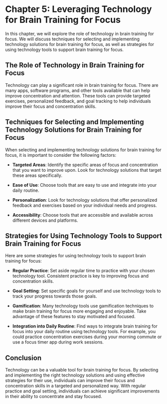 Chapter 5: Leveraging Technology for Brain Training for Focus
=============================================================

In this chapter, we will explore the role of technology in brain training for focus. We will discuss techniques for selecting and implementing technology solutions for brain training for focus, as well as strategies for using technology tools to support brain training for focus.

The Role of Technology in Brain Training for Focus
--------------------------------------------------

Technology can play a significant role in brain training for focus. There are many apps, software programs, and other tools available that can help improve concentration and attention. These tools can provide targeted exercises, personalized feedback, and goal tracking to help individuals improve their focus and concentration skills.

Techniques for Selecting and Implementing Technology Solutions for Brain Training for Focus
-------------------------------------------------------------------------------------------

When selecting and implementing technology solutions for brain training for focus, it is important to consider the following factors:

* **Targeted Areas**: Identify the specific areas of focus and concentration that you want to improve upon. Look for technology solutions that target these areas specifically.

* **Ease of Use**: Choose tools that are easy to use and integrate into your daily routine.

* **Personalization**: Look for technology solutions that offer personalized feedback and exercises based on your individual needs and progress.

* **Accessibility**: Choose tools that are accessible and available across different devices and platforms.

Strategies for Using Technology Tools to Support Brain Training for Focus
-------------------------------------------------------------------------

Here are some strategies for using technology tools to support brain training for focus:

* **Regular Practice**: Set aside regular time to practice with your chosen technology tool. Consistent practice is key to improving focus and concentration skills.

* **Goal Setting**: Set specific goals for yourself and use technology tools to track your progress towards those goals.

* **Gamification**: Many technology tools use gamification techniques to make brain training for focus more engaging and enjoyable. Take advantage of these features to stay motivated and focused.

* **Integration into Daily Routine**: Find ways to integrate brain training for focus into your daily routine using technology tools. For example, you could practice concentration exercises during your morning commute or use a focus timer app during work sessions.

Conclusion
----------

Technology can be a valuable tool for brain training for focus. By selecting and implementing the right technology solutions and using effective strategies for their use, individuals can improve their focus and concentration skills in a targeted and personalized way. With regular practice and goal setting, individuals can achieve significant improvements in their ability to concentrate and stay focused.

